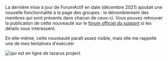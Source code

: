 La dernière mise à jour de ForumActif en date (décembre 2021) ajoutait une nouvelle fonctionnalité à la page des groupes : le dénombrement des membres qui sont présents dans chacun de ceux-ci. Vous pouvez retrouver la publication de cette nouveauté sur le [forum officiel du support](https://forum.forumactif.com/t406331-amelioration-de-la-page-groupes) si les détails vous intéressent.

En elle-même, cette nouveauté paraît assez risible, mais elle me rappelle une de mes tentatives d'exécuter

![qui est en ligne de lazarus project](https://i.imgur.com/KtyPY6y.png)
